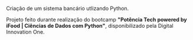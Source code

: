 Criação de um sistema bancário utlizando Python.

Projeto feito durante realização do bootcamp 
**"Potência Tech powered by iFood | Ciências de Dados com Python"**,
disponibilizado pela Digital Innovation One.
